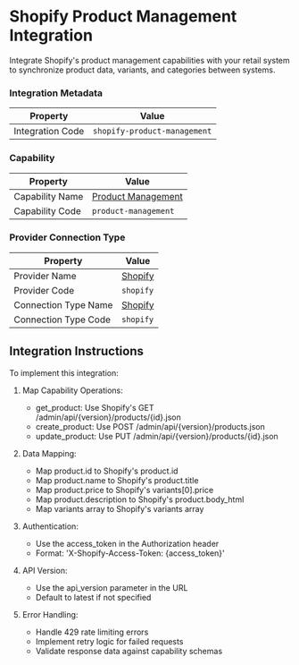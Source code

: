 # Shopify Product Management Integration
Integrate Shopify's product management capabilities with your retail system to synchronize product data, variants, and categories between systems.

### Integration Metadata
| Property | Value |
|----------|------|
| Integration Code | `shopify-product-management` |

### Capability
| Property | Value |
|----------|------|
| Capability Name | [Product Management](../capability/product-management.md) |
| Capability Code | `product-management` |

### Provider Connection Type
| Property | Value |
|----------|------|
| Provider Name | [Shopify](../provider/shopify.md) |
| Provider Code | `shopify` |
| Connection Type Name | [Shopify](../provider/shopify.md#shopify) |
| Connection Type Code | `shopify` |

## Integration Instructions
To implement this integration:

1. Map Capability Operations:
   - get_product: Use Shopify's GET /admin/api/{version}/products/{id}.json
   - create_product: Use POST /admin/api/{version}/products.json
   - update_product: Use PUT /admin/api/{version}/products/{id}.json

2. Data Mapping:
   - Map product.id to Shopify's product.id
   - Map product.name to Shopify's product.title
   - Map product.price to Shopify's variants[0].price
   - Map product.description to Shopify's product.body_html
   - Map variants array to Shopify's variants array

3. Authentication:
   - Use the access_token in the Authorization header
   - Format: 'X-Shopify-Access-Token: {access_token}'

4. API Version:
   - Use the api_version parameter in the URL
   - Default to latest if not specified

5. Error Handling:
   - Handle 429 rate limiting errors
   - Implement retry logic for failed requests
   - Validate response data against capability schemas